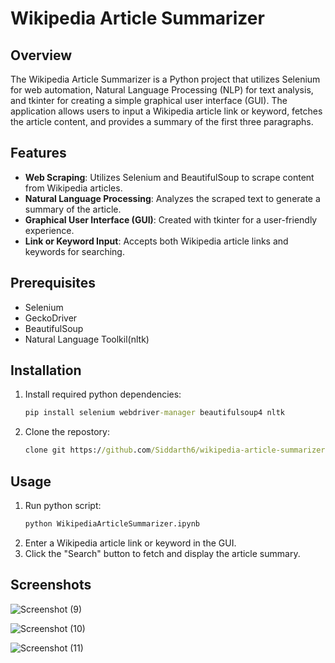 # Wikipedia Article Summarizer
## Overview
The Wikipedia Article Summarizer is a Python project that utilizes Selenium for web automation, Natural Language Processing (NLP) for text analysis, and tkinter for creating a simple graphical user interface (GUI). The application allows users to input a Wikipedia article link or keyword, fetches the article content, and provides a summary of the first three paragraphs.

## Features
- **Web Scraping**: Utilizes Selenium and BeautifulSoup to scrape content from Wikipedia articles.
- **Natural Language Processing**: Analyzes the scraped text to generate a summary of the article.
- **Graphical User Interface (GUI)**: Created with tkinter for a user-friendly experience.
- **Link or Keyword Input**: Accepts both Wikipedia article links and keywords for searching.

## Prerequisites
- Selenium
- GeckoDriver
- BeautifulSoup
- Natural Language Toolkil(nltk)

## Installation
1. Install required python dependencies:
   ``` cmd
   pip install selenium webdriver-manager beautifulsoup4 nltk
   ```
2. Clone the repostory:
   ``` cmd
   clone git https://github.com/Siddarth6/wikipedia-article-summarizer.git
   ```

## Usage
1. Run python script:
   ``` cmd
   python WikipediaArticleSummarizer.ipynb
   ```
2. Enter a Wikipedia article link or keyword in the GUI.
3. Click the "Search" button to fetch and display the article summary.

## Screenshots
![Screenshot (9)](https://github.com/Siddarth6/wikipedia-article-summarizer/assets/103209785/1294f787-3bf0-45fa-a002-076f2e45e390)

![Screenshot (10)](https://github.com/Siddarth6/wikipedia-article-summarizer/assets/103209785/abab5f02-3930-4fd3-909f-765da7c05fff)

![Screenshot (11)](https://github.com/Siddarth6/wikipedia-article-summarizer/assets/103209785/7aa40c86-a097-4502-bc43-a53cac93f3f2)




   
